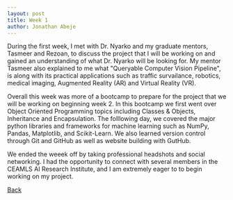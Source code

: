 ```yaml
---
layout: post
title: Week 1
author: Jonathan Abeje
---
```


During the first week, I met with Dr. Nyarko and my graduate mentors, Tasmeer and Rezoan, to discuss 
the project that I will be working on and gained an understanding of what Dr. Nyarko will be looking
for. My mentor Tasmeer also explained to me what "Queryable Computer Vision Pipeline", is along 
with its practical applications such as traffic survailance, robotics, medical imaging,
Augmented Reality (AR) and Virtual Reality (VR).

Overall this week was more of a bootcamp to prepare for the project that we will be working on 
beginning week 2. In this bootcamp we first went over Object Oriented Programming topics including
Classes & Objects, Inheritance and Encapsulation. The folllowing day, we covered the major python libraries
and frameworks for machine learning such as NumPy, Pandas, Matplotlib, and Scikit-Learn. 
We also learned version control through Git and GitHub as well as website building with GutHub.

We ended the weeek off by taking professional headshots and social networking. I had the opportunity to
connect with several members in the CEAMLS AI Research Institute, and I am extremely eager to to begin working
on my project.

[Back](./)
